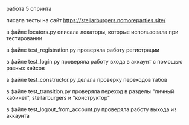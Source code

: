 работа 5 спринта

писала тесты на сайт https://stellarburgers.nomoreparties.site/

в файле locators.py описала локаторы, которые использовала при тестировании

в файле test_registration.py проверяла работу регистрации

в файле test_login.py проверяла работу входа в аккаунт с помощью разных кейсов

в файле test_constructor.py делала проверку переходов табов

в файле test_transition.py проверяла переход в разделы "личный кабинет", stellarburgers и "конструктор"

в файле test_logout_from_account.py проверяла работу выхода из аккаунта

